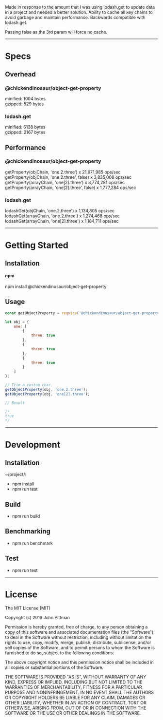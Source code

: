 Made in response to the amount that I was using lodash.get to update data in a project and needed a better solution. Ability to cache all key chains to avoid garbage and maintain performance. Backwards compatible with lodash.get.

Passing false as the 3rd param will force no cache.

---  

# Specs  

## Overhead  

### @chickendinosaur/object-get-property
minified: 1004 bytes  
gzipped: 529 bytes  

### lodash.get
minified: 6138 bytes  
gzipped: 2167 bytes  

## Performance  

### @chickendinosaur/object-get-property

getProperty(objChain, 'one.2.three') x 21,671,985 ops/sec  
getProperty(objChain, 'one.2.three', false) x 3,835,008 ops/sec  
getProperty(arrayChain, 'one[2].three') x 3,774,281 ops/sec  
getProperty(arrayChain, 'one[2].three', false) x 1,777,284 ops/sec  

### lodash.get

lodashGet(objChain, 'one.2.three') x 1,134,805 ops/sec  
lodashGet(arrayChain, 'one.2.three') x 1,274,468 ops/sec  
lodashGet(arrayChain, 'one[2].three') x 1,184,711 ops/sec  

---  

# Getting Started  

## Installation

#### npm  

npm install @chickendinosaur/object-get-property

## Usage

```javascript
const getObjectProperty = require('@chickendinosaur/object-get-property');

let obj = {
	one: [
		{
			three: true
		},
		{
			three: true
		},
		{
			three: true
		}
	]
};

// Trim a custom char.
getObjectProperty(obj, 'one.2.three');
getObjectProperty(obj, 'one[2].three');

// Result

/*
true
*/
```
---  

# Development  

## Installation  

~/project/:

* npm install
* npm run test

## Build  

* npm run build

## Benchmarking  

* npm run benchmark

## Test  

* npm run test

---  

# License  

The MIT License (MIT)

Copyright (c) 2016 John Pittman

Permission is hereby granted, free of charge, to any person obtaining a copy
of this software and associated documentation files (the "Software"), to deal
in the Software without restriction, including without limitation the rights
to use, copy, modify, merge, publish, distribute, sublicense, and/or sell
copies of the Software, and to permit persons to whom the Software is
furnished to do so, subject to the following conditions:

The above copyright notice and this permission notice shall be included in all
copies or substantial portions of the Software.

THE SOFTWARE IS PROVIDED "AS IS", WITHOUT WARRANTY OF ANY KIND, EXPRESS OR
IMPLIED, INCLUDING BUT NOT LIMITED TO THE WARRANTIES OF MERCHANTABILITY,
FITNESS FOR A PARTICULAR PURPOSE AND NONINFRINGEMENT. IN NO EVENT SHALL THE
AUTHORS OR COPYRIGHT HOLDERS BE LIABLE FOR ANY CLAIM, DAMAGES OR OTHER
LIABILITY, WHETHER IN AN ACTION OF CONTRACT, TORT OR OTHERWISE, ARISING FROM,
OUT OF OR IN CONNECTION WITH THE SOFTWARE OR THE USE OR OTHER DEALINGS IN THE
SOFTWARE.

